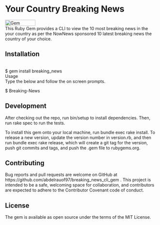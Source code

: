 <h1>Your Country Breaking News</h1><a href="https://badge.fury.io/rb/breaking_news"><img src="https://badge.fury.io/rb/breaking_news.svg" alt="Gem Version" width="100" height="20"></a></br>
This Ruby Gem provides a CLI to view the 10 most breaking news in the your country as per the NowNews sponsored 10 latest breaking news the country of your choice.</br>

<h2>Installation</h2></br>
$ gem install breaking_news</br>
Usage</br>
Type the below and follow the on screen prompts.</br>

$ Breaking-News</br>
<h2>Development</h2>
After checking out the repo, run bin/setup to install dependencies. Then, run rake spec to run the tests.

To install this gem onto your local machine, run bundle exec rake install. To release a new version, update the version number in version.rb, and then run bundle exec rake release, which will create a git tag for the version, push git commits and tags, and push the .gem file to rubygems.org.

<h2>Contributing</h2>
Bug reports and pull requests are welcome on GitHub at https://github.com/abdelrauof97/breaking_news_cli_gem . This project is intended to be a safe, welcoming space for collaboration, and contributors are expected to adhere to the Contributor Covenant code of conduct.

<h2>License</h2>
The gem is available as open source under the terms of the MIT License.

